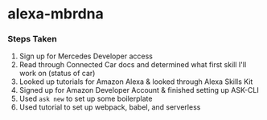 # alexa-mbrdna

### Steps Taken
1. Sign up for Mercedes Developer access
2. Read through Connected Car docs and determined what first skill I'll work on (status of car)
3. Looked up tutorials for Amazon Alexa & looked through Alexa Skills Kit
4. Signed up for Amazon Developer Account & finished setting up ASK-CLI
5. Used `ask new` to set up some boilerplate
6. Used tutorial to set up webpack, babel, and serverless